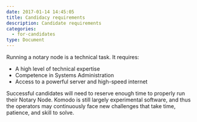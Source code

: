 ```yaml
---
date: 2017-01-14 14:45:05
title: Candidacy requirements
description: Candidate requirements
categories:
  - for-candidates
type: Document
---
```

Running a notary node is a technical task. It requires:

* A high level of technical expertise
* Competence in Systems Administration
* Access to a powerful server and high-speed internet

Successful candidates will need to reserve enough time to properly run their Notary Node. Komodo is still largely experimental software, and thus the operators may continuously face new challenges that take time, patience, and skill to solve.

